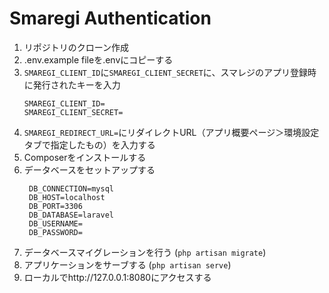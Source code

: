 # Smaregi Authentication

1. リポジトリのクローン作成
2. .env.example fileを.envにコピーする
3. `SMAREGI_CLIENT_ID`に`SMAREGI_CLIENT_SECRET`に、スマレジのアプリ登録時に発行されたキーを入力
    ```
    SMAREGI_CLIENT_ID=
    SMAREGI_CLIENT_SECRET=
   ```
4. `SMAREGI_REDIRECT_URL=`にリダイレクトURL（アプリ概要ページ＞環境設定タブで指定したもの）を入力する
5. Composerをインストールする
6. データベースをセットアップする
   ```
    DB_CONNECTION=mysql
    DB_HOST=localhost
    DB_PORT=3306
    DB_DATABASE=laravel
    DB_USERNAME=
    DB_PASSWORD=
    ```
7. データベースマイグレーションを行う (`php artisan migrate`)
8. アプリケーションをサーブする (`php artisan serve`)
9. ローカルでhttp://127.0.0.1:8080にアクセスする
